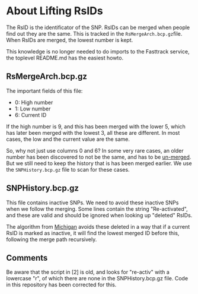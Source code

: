 About Lifting RsIDs
===================

The RsID is the identificator of the SNP. RsIDs can be merged when people find
out they are the same. This is tracked in the `RsMergeArch.bcp.gz`file. When
RsIDs are merged, the lowest number is kept.

This knowledge is no longer needed to do imports to the Fasttrack service, the
toplevel README.md has the easiest howto.

RsMergeArch.bcp.gz
------------------

The important fields of this file:

* 0: High number
* 1: Low number
* 6: Current ID

If the high number is 9, and this has been merged with the lower 5, which has
later been merged with the lowest 3, all these are different. In most cases,
the low and the current value are the same.

So, why not just use columns 0 and 6? In some very rare cases, an older number
has been discovered to not be the same, and has to be [un-merged]. But we still
need to keep the history that is has been merged earlier. We use the
`SNPHistory.bcp.gz` file to scan for these cases.

SNPHistory.bcp.gz
-----------------

This file contains inactive SNPs. We need to avoid these inactive SNPs when we
follow the merging. Some lines contain the string "Re-activated", and these are
valid and should be ignored when looking up "deleted" RsIDs.

The algorithm from [Michigan] avoids these deleted in a way that if a current RsID is
marked as inactive, it will find the lowest merged ID before this, following
the merge path recursively.

Comments
--------

Be aware that the script in [2] is old, and looks for "re-activ" with a
lowercase "r", of which there are none in the SNPHistory.bcp.gz file. Code in
this repository has been corrected for this.

[un-merged]: https://www.ncbi.nlm.nih.gov/books/NBK44496/#Schema.rs4823903_which_has_merged_into_r
[Michigan]: http://genome.sph.umich.edu/wiki/LiftRsNumber.py
